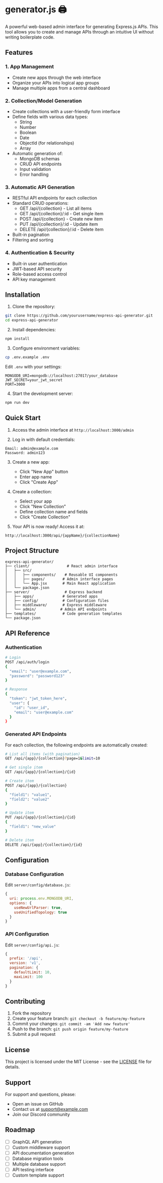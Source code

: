 # generator.js 🖨

A powerful web-based admin interface for generating Express.js APIs. This tool allows you to create and manage APIs through an intuitive UI without writing boilerplate code.

## Features

### 1. App Management
- Create new apps through the web interface
- Organize your APIs into logical app groups
- Manage multiple apps from a central dashboard

### 2. Collection/Model Generation
- Create collections with a user-friendly form interface
- Define fields with various data types:
  - String
  - Number
  - Boolean
  - Date
  - ObjectId (for relationships)
  - Array
- Automatic generation of:
  - MongoDB schemas
  - CRUD API endpoints
  - Input validation
  - Error handling

### 3. Automatic API Generation
- RESTful API endpoints for each collection
- Standard CRUD operations:
  - GET /api/{collection} - List all items
  - GET /api/{collection}/:id - Get single item
  - POST /api/{collection} - Create new item
  - PUT /api/{collection}/:id - Update item
  - DELETE /api/{collection}/:id - Delete item
- Built-in pagination
- Filtering and sorting

### 4. Authentication & Security
- Built-in user authentication
- JWT-based API security
- Role-based access control
- API key management

## Installation

1. Clone the repository:
```bash
git clone https://github.com/yourusername/express-api-generator.git
cd express-api-generator
```

2. Install dependencies:
```bash
npm install
```

3. Configure environment variables:
```bash
cp .env.example .env
```

Edit `.env` with your settings:
```
MONGODB_URI=mongodb://localhost:27017/your_database
JWT_SECRET=your_jwt_secret
PORT=3000
```

4. Start the development server:
```bash
npm run dev
```

## Quick Start

1. Access the admin interface at `http://localhost:3000/admin`

2. Log in with default credentials:
```
Email: admin@example.com
Password: admin123
```

3. Create a new app:
   - Click "New App" button
   - Enter app name
   - Click "Create App"

4. Create a collection:
   - Select your app
   - Click "New Collection"
   - Define collection name and fields
   - Click "Create Collection"

5. Your API is now ready! Access it at:
```
http://localhost:3000/api/{appName}/{collectionName}
```

## Project Structure

```
express-api-generator/
├── client/                 # React admin interface
│   ├── src/
│   │   ├── components/    # Reusable UI components
│   │   ├── pages/        # Admin interface pages
│   │   └── App.jsx       # Main React application
│   └── package.json
├── server/                # Express backend
│   ├── apps/             # Generated apps
│   ├── config/           # Configuration files
│   ├── middleware/       # Express middleware
│   └── admin/           # Admin API endpoints
├── templates/            # Code generation templates
└── package.json
```

## API Reference

### Authentication

```bash
# Login
POST /api/auth/login
{
  "email": "user@example.com",
  "password": "password123"
}

# Response
{
  "token": "jwt_token_here",
  "user": {
    "id": "user_id",
    "email": "user@example.com"
  }
}
```

### Generated API Endpoints

For each collection, the following endpoints are automatically created:

```bash
# List all items (with pagination)
GET /api/{app}/{collection}?page=1&limit=10

# Get single item
GET /api/{app}/{collection}/{id}

# Create item
POST /api/{app}/{collection}
{
  "field1": "value1",
  "field2": "value2"
}

# Update item
PUT /api/{app}/{collection}/{id}
{
  "field1": "new_value"
}

# Delete item
DELETE /api/{app}/{collection}/{id}
```

## Configuration

### Database Configuration
Edit `server/config/database.js`:
```javascript
{
  uri: process.env.MONGODB_URI,
  options: {
    useNewUrlParser: true,
    useUnifiedTopology: true
  }
}
```

### API Configuration
Edit `server/config/api.js`:
```javascript
{
  prefix: '/api',
  version: 'v1',
  pagination: {
    defaultLimit: 10,
    maxLimit: 100
  }
}
```

## Contributing

1. Fork the repository
2. Create your feature branch: `git checkout -b feature/my-feature`
3. Commit your changes: `git commit -am 'Add new feature'`
4. Push to the branch: `git push origin feature/my-feature`
5. Submit a pull request

## License

This project is licensed under the MIT License - see the [LICENSE](LICENSE) file for details.

## Support

For support and questions, please:
- Open an issue on GitHub
- Contact us at support@example.com
- Join our Discord community

## Roadmap

- [ ] GraphQL API generation
- [ ] Custom middleware support
- [ ] API documentation generation
- [ ] Database migration tools
- [ ] Multiple database support
- [ ] API testing interface
- [ ] Custom template support
